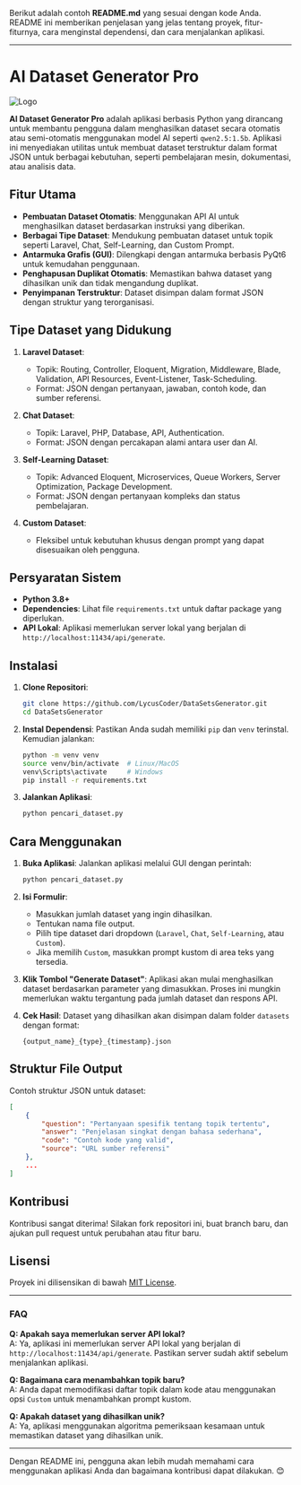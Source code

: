 Berikut adalah contoh **README.md** yang sesuai dengan kode Anda. README ini memberikan penjelasan yang jelas tentang proyek, fitur-fiturnya, cara menginstal dependensi, dan cara menjalankan aplikasi.

---

# AI Dataset Generator Pro

![Logo](assets/logo.ico)

**AI Dataset Generator Pro** adalah aplikasi berbasis Python yang dirancang untuk membantu pengguna dalam menghasilkan dataset secara otomatis atau semi-otomatis menggunakan model AI seperti `qwen2.5:1.5b`. Aplikasi ini menyediakan utilitas untuk membuat dataset terstruktur dalam format JSON untuk berbagai kebutuhan, seperti pembelajaran mesin, dokumentasi, atau analisis data.

## Fitur Utama
- **Pembuatan Dataset Otomatis**: Menggunakan API AI untuk menghasilkan dataset berdasarkan instruksi yang diberikan.
- **Berbagai Tipe Dataset**: Mendukung pembuatan dataset untuk topik seperti Laravel, Chat, Self-Learning, dan Custom Prompt.
- **Antarmuka Grafis (GUI)**: Dilengkapi dengan antarmuka berbasis PyQt6 untuk kemudahan penggunaan.
- **Penghapusan Duplikat Otomatis**: Memastikan bahwa dataset yang dihasilkan unik dan tidak mengandung duplikat.
- **Penyimpanan Terstruktur**: Dataset disimpan dalam format JSON dengan struktur yang terorganisasi.

## Tipe Dataset yang Didukung
1. **Laravel Dataset**:
   - Topik: Routing, Controller, Eloquent, Migration, Middleware, Blade, Validation, API Resources, Event-Listener, Task-Scheduling.
   - Format: JSON dengan pertanyaan, jawaban, contoh kode, dan sumber referensi.

2. **Chat Dataset**:
   - Topik: Laravel, PHP, Database, API, Authentication.
   - Format: JSON dengan percakapan alami antara user dan AI.

3. **Self-Learning Dataset**:
   - Topik: Advanced Eloquent, Microservices, Queue Workers, Server Optimization, Package Development.
   - Format: JSON dengan pertanyaan kompleks dan status pembelajaran.

4. **Custom Dataset**:
   - Fleksibel untuk kebutuhan khusus dengan prompt yang dapat disesuaikan oleh pengguna.

## Persyaratan Sistem
- **Python 3.8+**
- **Dependencies**: Lihat file `requirements.txt` untuk daftar package yang diperlukan.
- **API Lokal**: Aplikasi memerlukan server lokal yang berjalan di `http://localhost:11434/api/generate`.

## Instalasi
1. **Clone Repositori**:
   ```bash
   git clone https://github.com/LycusCoder/DataSetsGenerator.git
   cd DataSetsGenerator
   ```

2. **Instal Dependensi**:
   Pastikan Anda sudah memiliki `pip` dan `venv` terinstal. Kemudian jalankan:
   ```bash
   python -m venv venv
   source venv/bin/activate  # Linux/MacOS
   venv\Scripts\activate     # Windows
   pip install -r requirements.txt
   ```

3. **Jalankan Aplikasi**:
   ```bash
   python pencari_dataset.py
   ```

## Cara Menggunakan
1. **Buka Aplikasi**:
   Jalankan aplikasi melalui GUI dengan perintah:
   ```bash
   python pencari_dataset.py
   ```

2. **Isi Formulir**:
   - Masukkan jumlah dataset yang ingin dihasilkan.
   - Tentukan nama file output.
   - Pilih tipe dataset dari dropdown (`Laravel`, `Chat`, `Self-Learning`, atau `Custom`).
   - Jika memilih `Custom`, masukkan prompt kustom di area teks yang tersedia.

3. **Klik Tombol "Generate Dataset"**:
   Aplikasi akan mulai menghasilkan dataset berdasarkan parameter yang dimasukkan. Proses ini mungkin memerlukan waktu tergantung pada jumlah dataset dan respons API.

4. **Cek Hasil**:
   Dataset yang dihasilkan akan disimpan dalam folder `datasets` dengan format:
   ```
   {output_name}_{type}_{timestamp}.json
   ```

## Struktur File Output
Contoh struktur JSON untuk dataset:
```json
[
    {
        "question": "Pertanyaan spesifik tentang topik tertentu",
        "answer": "Penjelasan singkat dengan bahasa sederhana",
        "code": "Contoh kode yang valid",
        "source": "URL sumber referensi"
    },
    ...
]
```

## Kontribusi
Kontribusi sangat diterima! Silakan fork repositori ini, buat branch baru, dan ajukan pull request untuk perubahan atau fitur baru.

## Lisensi
Proyek ini dilisensikan di bawah [MIT License](LICENSE).

---

### FAQ
**Q: Apakah saya memerlukan server API lokal?**  
A: Ya, aplikasi ini memerlukan server API lokal yang berjalan di `http://localhost:11434/api/generate`. Pastikan server sudah aktif sebelum menjalankan aplikasi.

**Q: Bagaimana cara menambahkan topik baru?**  
A: Anda dapat memodifikasi daftar topik dalam kode atau menggunakan opsi `Custom` untuk menambahkan prompt kustom.

**Q: Apakah dataset yang dihasilkan unik?**  
A: Ya, aplikasi menggunakan algoritma pemeriksaan kesamaan untuk memastikan dataset yang dihasilkan unik.

---

Dengan README ini, pengguna akan lebih mudah memahami cara menggunakan aplikasi Anda dan bagaimana kontribusi dapat dilakukan. 😊
